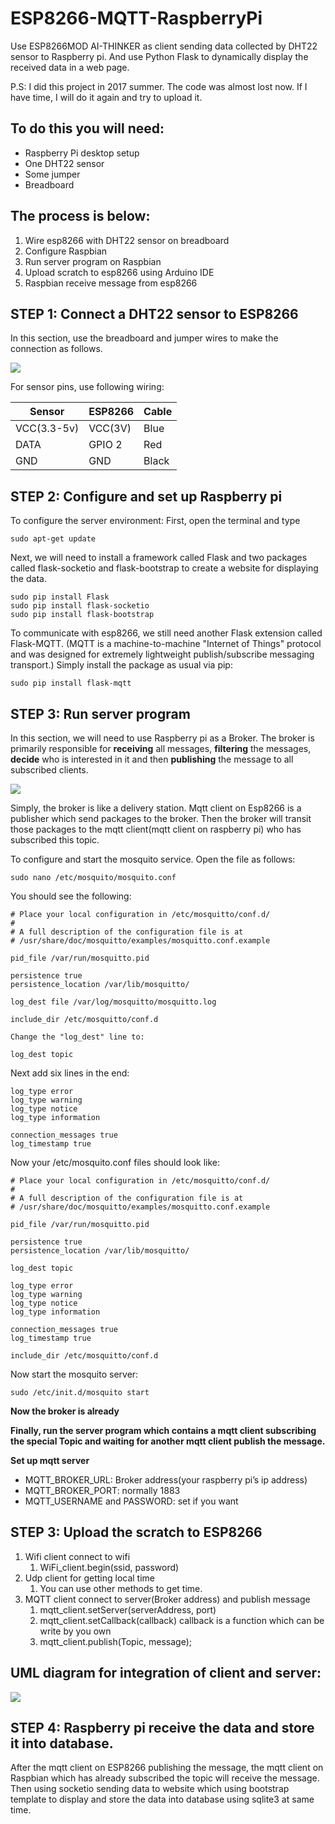 # ESP8266-MQTT-RaspberryPi
Use ESP8266MOD AI-THINKER as client sending data collected by DHT22 sensor to Raspberry pi.
And use Python Flask to dynamically display the received data in a web page.

P.S: I did this project in 2017 summer. The code was almost lost now. If I have time, I will do it again and try to upload it.

## To do this you will need:
* Raspberry Pi desktop setup
* One DHT22 sensor
* Some jumper
* Breadboard

## The process is below:
1.	Wire esp8266 with DHT22 sensor on breadboard
2.	Configure Raspbian
3.	Run server program on Raspbian
4.	Upload scratch to esp8266 using Arduino IDE
5.	Raspbian receive message from esp8266

## STEP 1: Connect a DHT22 sensor to ESP8266
In this section, use the breadboard and jumper wires to make the connection as follows.

![](ESP8266-DHT22.png)

For sensor pins, use following wiring:

| Sensor | ESP8266 | Cable |
| ------ | ------- | ----- |
| VCC(3.3-5v) | VCC(3V) | Blue |
| DATA | GPIO 2 | Red |
| GND | GND | Black |


## STEP 2: Configure and set up Raspberry pi
To configure the server environment: 
First, open the terminal and type
```linux
sudo apt-get update
```
Next, we will need to install a framework called Flask and two packages called flask-socketio and flask-bootstrap to create a website for displaying the data.
```linux
sudo pip install Flask
sudo pip install flask-socketio
sudo pip install flask-bootstrap
```
To communicate with esp8266, we still need another Flask extension called Flask-MQTT. (MQTT is a machine-to-machine "Internet of Things" protocol and was designed for extremely lightweight publish/subscribe messaging transport.) Simply install the package as usual via pip:
```linux
sudo pip install flask-mqtt
```

## STEP 3: Run server program
In this section, we will need to use Raspberry pi as a Broker.
The broker is primarily responsible for **receiving** all messages, **filtering** the messages, **decide** who is interested in it and then **publishing** the message to all subscribed clients.

![](ESP-MQTT-RASPBERRY.png)

Simply, the broker is like a delivery station. Mqtt client on Esp8266 is a publisher which send packages to the broker. Then the broker will transit those packages to the mqtt client(mqtt client on raspberry pi) who has subscribed this topic.

To configure and start the mosquito service. Open the file as follows:
```linux
sudo nano /etc/mosquito/mosquito.conf
```
You should see the following:

```linux
# Place your local configuration in /etc/mosquitto/conf.d/
#
# A full description of the configuration file is at
# /usr/share/doc/mosquitto/examples/mosquitto.conf.example

pid_file /var/run/mosquitto.pid

persistence true
persistence_location /var/lib/mosquitto/

log_dest file /var/log/mosquitto/mosquitto.log

include_dir /etc/mosquitto/conf.d

Change the "log_dest" line to:

log_dest topic
```
Next add six lines in the end:

```linux
log_type error
log_type warning
log_type notice
log_type information

connection_messages true
log_timestamp true
```

Now your /etc/mosquito.conf files should look like:
```linux
# Place your local configuration in /etc/mosquitto/conf.d/
#
# A full description of the configuration file is at
# /usr/share/doc/mosquitto/examples/mosquitto.conf.example

pid_file /var/run/mosquitto.pid

persistence true
persistence_location /var/lib/mosquitto/

log_dest topic

log_type error
log_type warning
log_type notice
log_type information

connection_messages true
log_timestamp true

include_dir /etc/mosquitto/conf.d
```
Now start the mosquito server:
```linux
sudo /etc/init.d/mosquito start
```
**Now the broker is already**

**Finally, run the server program which contains a mqtt client subscribing the special Topic and waiting for another mqtt client publish the message.**

**Set up mqtt server**
* MQTT_BROKER_URL: Broker address(your raspberry pi’s ip address)
* MQTT_BROKER_PORT: normally 1883
* MQTT_USERNAME and PASSWORD: set if you want

## STEP 3: Upload the scratch to ESP8266
1.	Wifi client connect to wifi
    1. WiFi_client.begin(ssid, password)
2.	Udp client for getting local time
    1. You can use other methods to get time.
3.	MQTT client connect to server(Broker address) and publish message
    1. mqtt_client.setServer(serverAddress, port)
    2. mqtt_client.setCallback(callback) callback is a function which can be write by you own
    3. mqtt_client.publish(Topic, message);

## UML diagram for integration of client and server:
![](UML.png)

## STEP 4: Raspberry pi receive the data and store it into database.
After the mqtt client on ESP8266 publishing the message, the mqtt client on Raspbian which has already subscribed the topic will receive the message. Then using socketio sending data to website which using bootstrap template to display and store the data into database using sqlite3 at same time.
